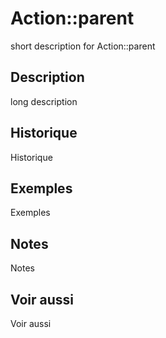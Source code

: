 # Action::parent

<div class="short-description">
<span class="fixme template">short description for Action::parent</span>
</div>
<!--
<div class="applicability">
Obsolète depuis #.#.#
</div>
-->

## Description

<span class="fixme template">long description</span>

## Historique

<span class="fixme template">Historique</span>

## Exemples

<span class="fixme template">Exemples</span>

## Notes

<span class="fixme template">Notes</span>

## Voir aussi

<span class="fixme template">Voir aussi</span>

